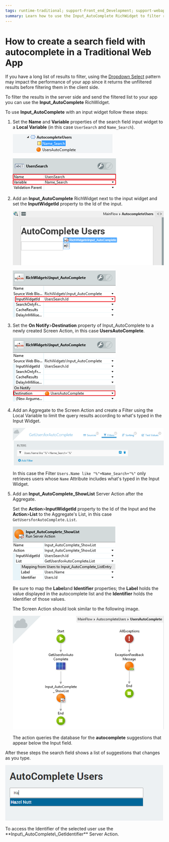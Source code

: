 ```yaml
---
tags: runtime-traditional; support-Front_end_Development; support-webapps;
summary: Learn how to use the Input_AutoComplete RichWidget to filter results in the server side while an end user types in an input field.
---
```


# How to create a search field with autocomplete in a Traditional Web App

If you have a long list of results to filter, using the [Dropdown Select](https://success.outsystems.com/Documentation/11/Developing_an_Application/Design_UI/Patterns/Using_Traditional_Web_Patterns/Controls/Dropdown_Select) pattern may impact the performance of your app since it returns the unfiltered results before filtering them in the client side.

To filter the results in the server side and send the filtered list to your app you can use the **Input_AutoComplete** RichWidget.

To use **Input_AutoComplete** with an input widget follow these steps:

1. Set the **Name** and **Variable** properties of the search field input widget to a **Local Variable** (in this case `UserSearch` and `Name_Search`).

    ![](images/autocomplete01.png)

    ![](images/autocomplete03.png)
    
1. Add an **Input_AutoComplete** RichWidget next to the input widget and set the **InputWidgetId** property to the Id of the input.

    ![](images/autocomplete00.png)

    ![](images/autocomplete06.png)

1. Set the **On Notify**>**Destination** property of Input_AutoComplete to a newly created Screen Action, in this case **UsersAutoComplete**.

    ![](images/autocomplete07.png)

1. Add an Aggregate to the Screen Action and create a Filter using the Local Variable to limit the query results according to what's typed in the Input Widget.

    ![](images/autocomplete11.png)

    In this case the Filter `Users.Name like "%"+Name_Search+"%"` only retrieves users whose `Name` Attribute includes what's typed in the Input Widget.

1. Add an **Input\_AutoComplete\_ShowList** Server Action after the Aggregate.

    Set the **Action**>**InputWidgetId** property to the Id of the Input and the **Action**>**List** to the Aggregate's List, in this case `GetUsersforAutoComplete.List`.

    ![](images/autocomplete10.png)

    Be sure to map the **Label**and **Identifier** properties; the **Label** holds the value displayed in the autocomplete list and the **Identifier** holds the Identifier of those values.

    The Screen Action should look similar to the following image.

    ![](images/autocomplete09.png)

    The action queries the database for the **autocomplete** suggestions that appear below the Input field.

After these steps the search field shows a list of suggestions that changes as you type.

![](images/autocomplete13.png)

<div class="info" markdown="1">
To access the Identifier of the selected user use the **Input\_AutoComplete\_GetIdentifier** Server Action.
</div>
